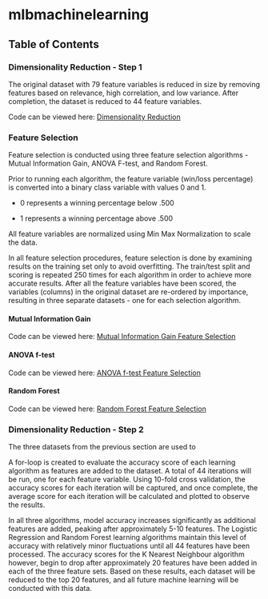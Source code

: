 # mlbmachinelearning

## Table of Contents

### Dimensionality Reduction - Step 1

The original dataset with 79 feature variables is reduced in size by removing features based on relevance, high correlation, and low variance.
After completion, the dataset is reduced to 44 feature variables. 

Code can be viewed here: [Dimensionality Reduction](CIND820_Dimensionality_Reduction.ipynb)

### Feature Selection

Feature selection is conducted using three feature selection algorithms - Mutual Information Gain, ANOVA F-test, and Random Forest.

Prior to running each algorithm, the feature variable (win/loss percentage) is converted into a binary class variable with values 0 and 1.
<br>
* 0 represents a winning percentage below .500

* 1 represents a winning percentage above .500

All feature variables are normalized using Min Max Normalization to scale the data.

In all feature selection procedures, feature selection is done by examining results on the training set only to avoid overfitting.
The train/test split and scoring is repeated 250 times for each algorithm in order to achieve more accurate results. 
After all the feature variables have been scored, the variables (columns) in the original dataset are re-ordered by importance, resulting in three separate datasets - one for each selection algorithm.

#### Mutual Information Gain

Code can be viewed here: [Mutual Information Gain Feature Selection](CIND820_Feature_selection_(ANOVA_F_test).ipynb)

#### ANOVA f-test

Code can be viewed here: [ANOVA f-test Feature Selection](CIND820_Feature_selection_(info_gain).ipynb)

#### Random Forest

Code can be viewed here: [Random Forest Feature Selection](CIND820_Feature_selection_(Random_Forest).ipynb)

### Dimensionality Reduction - Step 2

The three datasets from the previous section are used to 

A for-loop is created to evaluate the accuracy score of each learning algorithm as features are added to the dataset. 
A total of 44 iterations will be run, one for each feature variable. 
Using 10-fold cross validation, the accuracy scores for each iteration will be captured, and once complete, the average score for each iteration will be calculated and plotted to observe the results. 

In all three algorithms, model accuracy increases significantly as additional features are added, peaking after approximately 5-10 features. 
The Logistic Regression and Random Forest learning algorithms maintain this level of accuracy with relatively minor fluctuations until all 44 features have been processed. 
The accuracy scores for the K Nearest Neighbour algorithm however, begin to drop after approximately 20 features have been added in each of the three feature sets. 
Based on these results, each dataset will be reduced to the top 20 features, and all future machine learning will be conducted with this data. 
